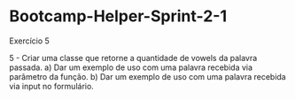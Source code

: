 # Bootcamp-Helper-Sprint-2-1

Exercício 5

5 - Criar uma classe que retorne a quantidade de vowels da palavra passada.
  a) Dar um exemplo de uso com uma palavra recebida via parâmetro da função.
  b) Dar um exemplo de uso com uma palavra recebida via input no formulário.
